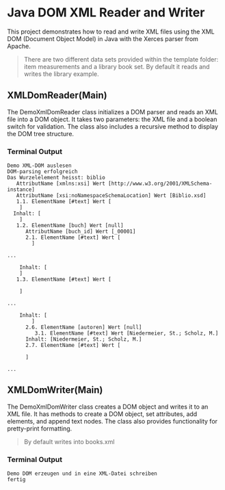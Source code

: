 # Java DOM XML Reader and Writer

This project demonstrates how to read and write XML files using the XML DOM (Document Object Model) in Java with the Xerces parser from Apache.

> There are two different data sets provided within the template folder: item measurements and a library book set. By default it reads and writes the library example.

## XMLDomReader(Main)

The DemoXmlDomReader class initializes a DOM parser and reads an XML file into a DOM object. It takes two parameters: the XML file and a boolean switch for validation. The class also includes a recursive method to display the DOM tree structure.

### Terminal Output

```
Demo XML-DOM auslesen
DOM-parsing erfolgreich
Das Wurzelelement heisst: biblio
   AttributName [xmlns:xsi] Wert [http://www.w3.org/2001/XMLSchema-instance]
   AttributName [xsi:noNamespaceSchemaLocation] Wert [Biblio.xsd]
   1.1. ElementName [#text] Wert [
	]
  Inhalt: [
	]
   1.2. ElementName [buch] Wert [null]
      AttributName [buch_id] Wert [_00001]
      2.1. ElementName [#text] Wert [
		]

...

    Inhalt: [
	]
   1.3. ElementName [#text] Wert [

	]

...

    Inhalt: [
		]
      2.6. ElementName [autoren] Wert [null]
         3.1. ElementName [#text] Wert [Niedermeier, St.; Scholz, M.]
      Inhalt: [Niedermeier, St.; Scholz, M.]
      2.7. ElementName [#text] Wert [

      ]

...
```

## XMLDomWriter(Main)

The DemoXmlDomWriter class creates a DOM object and writes it to an XML file. It has methods to create a DOM object, set attributes, add elements, and append text nodes. The class also provides functionality for pretty-print formatting.

> By default writes into books.xml

### Terminal Output

```
Demo DOM erzeugen und in eine XML-Datei schreiben
fertig
```
